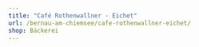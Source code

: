 ```yaml
---
title: "Café Rothenwallner - Eichet"
url: /bernau-am-chiemsee/cafe-rothenwallner-eichet/
shop: Bäckerei
---
```

